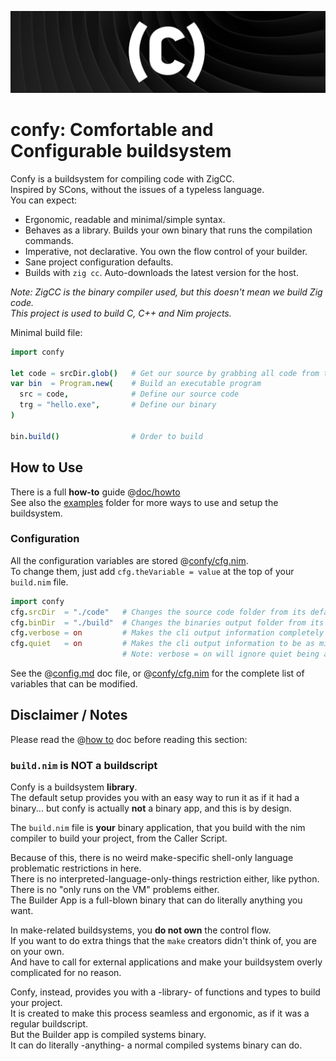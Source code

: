 ![Confy](./res/banner.png)
# confy: Comfortable and Configurable buildsystem
Confy is a buildsystem for compiling code with ZigCC.  
Inspired by SCons, without the issues of a typeless language.  
You can expect: 
- Ergonomic, readable and minimal/simple syntax.  
- Behaves as a library. Builds your own binary that runs the compilation commands.  
- Imperative, not declarative. You own the flow control of your builder.  
- Sane project configuration defaults.  
- Builds with `zig cc`. Auto-downloads the latest version for the host.  

_Note: ZigCC is the binary compiler used, but this doesn't mean we build Zig code._  
_This project is used to build C, C++ and Nim projects._  

Minimal build file:
```nim
import confy

let code = srcDir.glob()   # Get our source by grabbing all code from the `srcDir` folder
var bin  = Program.new(    # Build an executable program
  src = code,              # Define our source code
  trg = "hello.exe",       # Define our binary
)

bin.build()                # Order to build
```

## How to Use
There is a full **how-to** guide @[doc/howto](./doc/howto.md)  
See also the [examples](./examples) folder for more ways to use and setup the buildsystem.  

### Configuration
All the configuration variables are stored @[confy/cfg.nim](./src/confy/cfg.nim).  
To change them, just add `cfg.theVariable = value` at the top of your `build.nim` file.  
```nim
import confy
cfg.srcDir  = "./code"   # Changes the source code folder from its default `rootDir/"src"`.  
cfg.binDir  = "./build"  # Changes the binaries output folder from its default `rootDir/"bin"`.  
cfg.verbose = on         # Makes the cli output information completely verbose. (for debugging)
cfg.quiet   = on         # Makes the cli output information to be as minimal as possible.  (for cleaner cli output)  (default: on)  
                         # Note: verbose = on will ignore quiet being active.  (default: off)  
```
See the @[config.md](./doc/config.md) doc file, or @[confy/cfg.nim](./src/confy/cfg.nim) for the complete list of variables that can be modified.


## Disclaimer / Notes
Please read the @[how to](./doc/howto.md) doc before reading this section:

### `build.nim` is NOT a buildscript
Confy is a buildsystem **library**.  
The default setup provides you with an easy way to run it as if it had a binary...
but confy is actually **not** a binary app, and this is by design.  

The `build.nim` file is **your** binary application, that you build with the nim compiler to build your project, from the Caller Script.  

Because of this, there is no weird make-specific shell-only language problematic restrictions in here.  
There is no interpreted-language-only-things restriction either, like python.  
There is no "only runs on the VM" problems either.  
The Builder App is a full-blown binary that can do literally anything you want.  

In make-related buildsystems, you **do not own** the control flow.  
If you want to do extra things that the `make` creators didn't think of, you are on your own.  
And have to call for external applications and make your buildsystem overly complicated for no reason.  

Confy, instead, provides you with a -library- of functions and types to build your project.  
It is created to make this process seamless and ergonomic, as if it was a regular buildscript.  
But the Builder app is compiled systems binary.  
It can do literally -anything- a normal compiled systems binary can do.  


